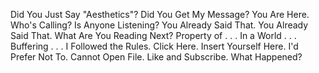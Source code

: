 Did You Just Say "Aesthetics"?          Did You Get My Message?
You Are Here.                           Who's Calling? 
Is Anyone Listening?                    You Already Said That.
You Already Said That.                  What Are You Reading Next? 
Property of . . .                       In a World . . . 
Buffering . . .                         I Followed the Rules. 
Click Here.                             Insert Yourself Here.
I'd Prefer Not To.                      Cannot Open File.
Like and Subscribe.                     What Happened? 

